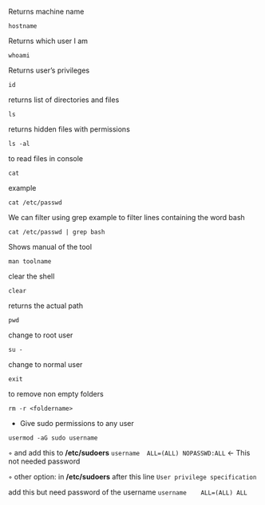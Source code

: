 Returns machine name
```
hostname
``` 
Returns which user I am
```
whoami
```
Returns user’s privileges
```
id
```
returns list of directories and files
```
ls
```
returns hidden files with permissions
```
ls -al
```
to read files in console
```
cat
``` 
example
```
cat /etc/passwd
``` 
We can filter using grep
example to filter lines containing the word bash 
```
cat /etc/passwd | grep bash
```
Shows manual of the tool
```
man toolname
```
clear the shell
```
clear
```
returns the actual path
```
pwd
```
change to root user
```
su -
```
change to normal user
```
exit
```
to remove non empty folders
```
rm -r <foldername>
``` 
   
- Give sudo permissions to any user
```
usermod -aG sudo username
```
◦ and add this to <strong>/etc/sudoers</strong>
``` username  ALL=(ALL) NOPASSWD:ALL ``` ← This not needed password

◦ other option:
in  <strong>/etc/sudoers</strong>
after this line ``` User privilege specification ```

add this but need password of the username
``` username    ALL=(ALL) ALL ```

